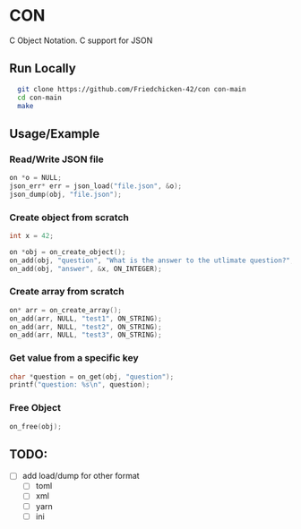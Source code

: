 # CON

C Object Notation. C support for JSON

## Run Locally

```bash
  git clone https://github.com/Friedchicken-42/con con-main
  cd con-main
  make
```

## Usage/Example

### Read/Write JSON file

```c
on *o = NULL;
json_err* err = json_load("file.json", &o);
json_dump(obj, "file.json");
```

### Create object from scratch
```c
int x = 42;

on *obj = on_create_object();
on_add(obj, "question", "What is the answer to the utlimate question?", ON_STRING);
on_add(obj, "answer", &x, ON_INTEGER);
```

### Create array from scratch
```c
on* arr = on_create_array();
on_add(arr, NULL, "test1", ON_STRING);
on_add(arr, NULL, "test2", ON_STRING);
on_add(arr, NULL, "test3", ON_STRING);
```

### Get value from a specific key
```c
char *question = on_get(obj, "question");
printf("question: %s\n", question);
```

### Free Object
```c
on_free(obj);
```

## TODO:
- [ ] add load/dump for other format
    - [ ] toml
    - [ ] xml
    - [ ] yarn
    - [ ] ini
